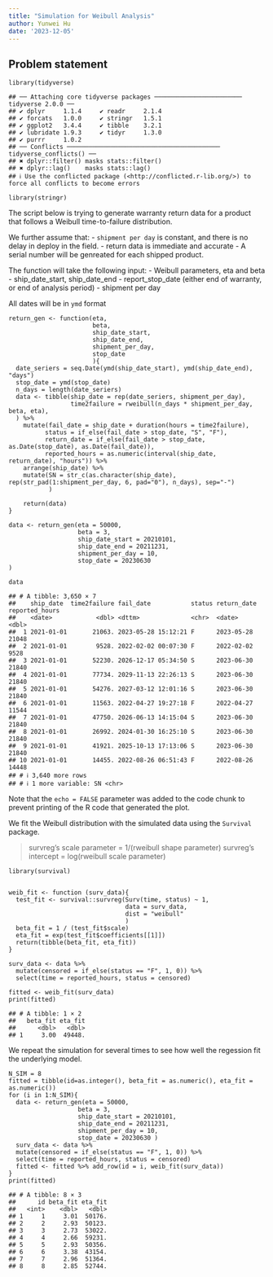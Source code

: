 ```yaml
---
title: "Simulation for Weibull Analysis"
author: Yunwei Hu
date: '2023-12-05'
---
```


## Problem statement

    library(tidyverse)

    ## ── Attaching core tidyverse packages ──────────────────────── tidyverse 2.0.0 ──
    ## ✔ dplyr     1.1.4     ✔ readr     2.1.4
    ## ✔ forcats   1.0.0     ✔ stringr   1.5.1
    ## ✔ ggplot2   3.4.4     ✔ tibble    3.2.1
    ## ✔ lubridate 1.9.3     ✔ tidyr     1.3.0
    ## ✔ purrr     1.0.2     
    ## ── Conflicts ────────────────────────────────────────── tidyverse_conflicts() ──
    ## ✖ dplyr::filter() masks stats::filter()
    ## ✖ dplyr::lag()    masks stats::lag()
    ## ℹ Use the conflicted package (<http://conflicted.r-lib.org/>) to force all conflicts to become errors

    library(stringr)

The script below is trying to generate warranty return data for a
product that follows a Weibull time-to-failure distribution.

We further assume that: - `shipment per day` is constant, and there is
no delay in deploy in the field. - return data is immediate and
accurate - A serial number will be genreated for each shipped product.

The function will take the following input: - Weibull parameters, eta
and beta - ship\_date\_start, ship\_date\_end - report\_stop\_date
(either end of warranty, or end of analysis period) - shipment per day

All dates will be in `ymd` format

    return_gen <- function(eta, 
                           beta, 
                           ship_date_start, 
                           ship_date_end, 
                           shipment_per_day, 
                           stop_date
                           ){
      date_seriers = seq.Date(ymd(ship_date_start), ymd(ship_date_end), "days")
      stop_date = ymd(stop_date)
      n_days = length(date_seriers)
      data <- tibble(ship_date = rep(date_seriers, shipment_per_day),
                     time2failure = rweibull(n_days * shipment_per_day, beta, eta),
      ) %>% 
        mutate(fail_date = ship_date + duration(hours = time2failure),
              status = if_else(fail_date > stop_date, "S", "F"),
              return_date = if_else(fail_date > stop_date, as.Date(stop_date), as.Date(fail_date)),
              reported_hours = as.numeric(interval(ship_date, return_date), "hours")) %>% 
        arrange(ship_date) %>% 
        mutate(SN = str_c(as.character(ship_date), rep(str_pad(1:shipment_per_day, 6, pad="0"), n_days), sep="-")
               )
              
        return(data)
    }

    data <- return_gen(eta = 50000, 
                       beta = 3,
                       ship_date_start = 20210101, 
                       ship_date_end = 20211231,
                       shipment_per_day = 10,
                       stop_date = 20230630
    )

    data

    ## # A tibble: 3,650 × 7
    ##    ship_date  time2failure fail_date           status return_date reported_hours
    ##    <date>            <dbl> <dttm>              <chr>  <date>               <dbl>
    ##  1 2021-01-01       21063. 2023-05-28 15:12:21 F      2023-05-28           21048
    ##  2 2021-01-01        9528. 2022-02-02 00:07:30 F      2022-02-02            9528
    ##  3 2021-01-01       52230. 2026-12-17 05:34:50 S      2023-06-30           21840
    ##  4 2021-01-01       77734. 2029-11-13 22:26:13 S      2023-06-30           21840
    ##  5 2021-01-01       54276. 2027-03-12 12:01:16 S      2023-06-30           21840
    ##  6 2021-01-01       11563. 2022-04-27 19:27:18 F      2022-04-27           11544
    ##  7 2021-01-01       47750. 2026-06-13 14:15:04 S      2023-06-30           21840
    ##  8 2021-01-01       26992. 2024-01-30 16:25:10 S      2023-06-30           21840
    ##  9 2021-01-01       41921. 2025-10-13 17:13:06 S      2023-06-30           21840
    ## 10 2021-01-01       14455. 2022-08-26 06:51:43 F      2022-08-26           14448
    ## # ℹ 3,640 more rows
    ## # ℹ 1 more variable: SN <chr>

Note that the `echo = FALSE` parameter was added to the code chunk to
prevent printing of the R code that generated the plot.

We fit the Weibull distribution with the simulated data using the
`Survival` package.

> survreg’s scale parameter = 1/(rweibull shape parameter) survreg’s
> intercept = log(rweibull scale parameter)

    library(survival)


    weib_fit <- function (surv_data){
      test_fit <- survival::survreg(Surv(time, status) ~ 1,
                                    data = surv_data,
                                    dist = "weibull"
                                    )
      beta_fit = 1 / (test_fit$scale)
      eta_fit = exp(test_fit$coefficients[[1]])
      return(tibble(beta_fit, eta_fit))
    }

    surv_data <- data %>% 
      mutate(censored = if_else(status == "F", 1, 0)) %>% 
      select(time = reported_hours, status = censored)

    fitted <- weib_fit(surv_data)
    print(fitted)

    ## # A tibble: 1 × 2
    ##   beta_fit eta_fit
    ##      <dbl>   <dbl>
    ## 1     3.00  49448.

We repeat the simulation for several times to see how well the regession
fit the underlying model.

    N_SIM = 8
    fitted = tibble(id=as.integer(), beta_fit = as.numeric(), eta_fit = as.numeric())
    for (i in 1:N_SIM){
      data <- return_gen(eta = 50000, 
                       beta = 3,
                       ship_date_start = 20210101, 
                       ship_date_end = 20211231,
                       shipment_per_day = 10,
                       stop_date = 20230630 )
      surv_data <- data %>% 
      mutate(censored = if_else(status == "F", 1, 0)) %>% 
      select(time = reported_hours, status = censored)
      fitted <- fitted %>% add_row(id = i, weib_fit(surv_data))
    }
    print(fitted)

    ## # A tibble: 8 × 3
    ##      id beta_fit eta_fit
    ##   <int>    <dbl>   <dbl>
    ## 1     1     3.01  50176.
    ## 2     2     2.93  50123.
    ## 3     3     2.73  53022.
    ## 4     4     2.66  59231.
    ## 5     5     2.93  50356.
    ## 6     6     3.38  43154.
    ## 7     7     2.96  51364.
    ## 8     8     2.85  52744.
